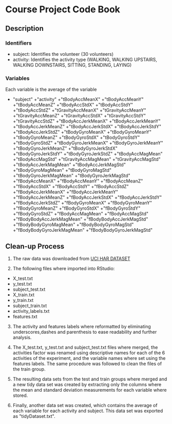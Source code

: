 # Course Project Code Book

## Description

### Identifiers
+ subject: Identifies the volunteer (30 volunteers)
+ activity: Identifies the activity type (WALKING, WALKING UPSTAIRS, WALKING DOWNSTAIRS, SITTING, STANDING, LAYING)

### Variables
Each variable is the average of the variable 

+ "subject"
+"activity"
+"tBodyAccMeanX"
+"tBodyAccMeanY"
+"tBodyAccMeanZ"
+"tBodyAccStdX"
+"tBodyAccStdY"
+"tBodyAccStdZ"
+"tGravityAccMeanX"
+"tGravityAccMeanY"
+"tGravityAccMeanZ"
+"tGravityAccStdX"
+"tGravityAccStdY"
+"tGravityAccStdZ"
+"tBodyAccJerkMeanX"
+"tBodyAccJerkMeanY"
+"tBodyAccJerkMeanZ"
+"tBodyAccJerkStdX"
+"tBodyAccJerkStdY"
+"tBodyAccJerkStdZ"
+"tBodyGyroMeanX"
+"tBodyGyroMeanY"
+"tBodyGyroMeanZ"
+"tBodyGyroStdX"
+"tBodyGyroStdY"
+"tBodyGyroStdZ"
+"tBodyGyroJerkMeanX"
+"tBodyGyroJerkMeanY"
+"tBodyGyroJerkMeanZ"
+"tBodyGyroJerkStdX"
+"tBodyGyroJerkStdY"
+"tBodyGyroJerkStdZ"
+"tBodyAccMagMean"
+"tBodyAccMagStd"
+"tGravityAccMagMean"
+"tGravityAccMagStd"
+"tBodyAccJerkMagMean"
+"tBodyAccJerkMagStd"
+"tBodyGyroMagMean"
+"tBodyGyroMagStd"
+"tBodyGyroJerkMagMean"
+"tBodyGyroJerkMagStd"
+"fBodyAccMeanX"
+"fBodyAccMeanY"
+"fBodyAccMeanZ"
+"fBodyAccStdX"
+"fBodyAccStdY"
+"fBodyAccStdZ"
+"fBodyAccJerkMeanX"
+"fBodyAccJerkMeanY"
+"fBodyAccJerkMeanZ"
+"fBodyAccJerkStdX"
+"fBodyAccJerkStdY"
+"fBodyAccJerkStdZ"
+"fBodyGyroMeanX"
+"fBodyGyroMeanY"
+"fBodyGyroMeanZ"
+"fBodyGyroStdX"
+"fBodyGyroStdY"
+"fBodyGyroStdZ"
+"fBodyAccMagMean"
+"fBodyAccMagStd"
+"fBodyBodyAccJerkMagMean"
+"fBodyBodyAccJerkMagStd"
+"fBodyBodyGyroMagMean"
+"fBodyBodyGyroMagStd"
+"fBodyBodyGyroJerkMagMean"
+"fBodyBodyGyroJerkMagStd"

## Clean-up Process
1. The raw data was downloaded from [UCI HAR DATASET](https://d396qusza40orc.cloudfront.net/getdata%2Fprojectfiles%2FUCI%20HAR%20Dataset.zip)

2. The following files where imported into RStudio:
  + X_test.txt
  + y_test.txt
  + subject_test.txt
  + X_train.txt
  + y_train.txt
  + subject_train.txt
  + activity_labels.txt
  + features.txt

3. The activity and features labels where reformatted by eliminating underscores,dashes and parenthesis to ease readability and further analysis.

4. The X_test.txt, y_test.txt and subject_test.txt files where merged, the activities factor was renamed using descriptive names for each of the 6 activities of the experiment, and the variable names where set using the features labels. The same procedure was followed to clean the files of the train group.

5. The resulting data sets from the test and train groups where merged and a new tidy data set was created by extracting only the columns where the mean and standard deviation measurements for each variable where stored.

6. Finally, another data set was created, which contains the average of each variable for each activity and subject. This data set was exported as "tidyDataset.txt".

  
